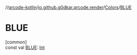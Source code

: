 //[qrcode-kotlin](../../../index.md)/[io.github.g0dkar.qrcode.render](../index.md)/[Colors](index.md)/[BLUE](-b-l-u-e.md)

# BLUE

[common]\
const val [BLUE](-b-l-u-e.md): [Int](https://kotlinlang.org/api/latest/jvm/stdlib/kotlin/-int/index.html)
